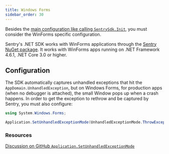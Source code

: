 ```yaml
---
title: Windows Forms
sidebar_order: 30
---
```


Besides the [main configuration like calling `SentrySdk.Init`](/platforms/dotnet/), you must consider the WinForms specific configuration.

Sentry's .NET SDK works with WinForms applications through the [Sentry NuGet package](https://www.nuget.org/packages/Sentry). It works with WinForms apps running on .NET Framework 4.6.1, .NET Core 3.0 or higher.

## Configuration

The SDK automatically captures unhandled exceptions that hit the `AppDomain.UnhandledException`, but on Windows Forms, for production apps (when no debugger is attached), the small Window pops up when a crash happens. In order to get the exception to rethrow and be captured by Sentry, you must also configure:

```csharp
using System.Windows.Forms;

Application.SetUnhandledExceptionMode(UnhandledExceptionMode.ThrowException);
```

### Resources

[Discussion on GitHub `Application.SetUnhandledExceptionMode`](https://github.com/getsentry/sentry-dotnet/issues/176)
